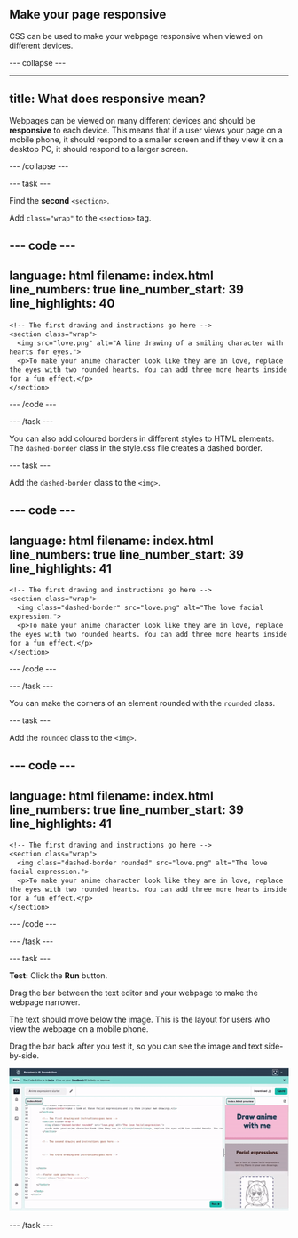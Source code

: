 ## Make your page responsive

CSS can be used to make your webpage responsive when viewed on different devices.

--- collapse ---

---
title: What does responsive mean?
---

Webpages can be viewed on many different devices and should be **responsive** to each device. This means that if a user views your page on a mobile phone, it should respond to a smaller screen and if they view it on a desktop PC, it should respond to a larger screen. 

--- /collapse ---

--- task ---

Find the **second** `<section>`. 

Add `class="wrap"` to the `<section>` tag.

--- code ---
---
language: html
filename: index.html
line_numbers: true
line_number_start: 39
line_highlights: 40
---
    <!-- The first drawing and instructions go here -->
    <section class="wrap">
      <img src="love.png" alt="A line drawing of a smiling character with hearts for eyes.">
      <p>To make your anime character look like they are in love, replace the eyes with two rounded hearts. You can add three more hearts inside for a fun effect.</p>
    </section>

--- /code ---

--- /task ---

You can also add coloured borders in different styles to HTML elements. The `dashed-border` class in the style.css file creates a dashed border. 

--- task ---

Add the `dashed-border` class to the `<img>`. 

--- code ---
---
language: html
filename: index.html
line_numbers: true
line_number_start: 39
line_highlights: 41
---
    <!-- The first drawing and instructions go here -->
    <section class="wrap">
      <img class="dashed-border" src="love.png" alt="The love facial expression.">
      <p>To make your anime character look like they are in love, replace the eyes with two rounded hearts. You can add three more hearts inside for a fun effect.</p>
    </section>

--- /code ---

--- /task ---

You can make the corners of an element rounded with the `rounded` class. 

--- task ---

Add the `rounded` class to the `<img>`. 

--- code ---
---
language: html
filename: index.html
line_numbers: true
line_number_start: 39
line_highlights: 41
---
    <!-- The first drawing and instructions go here -->
    <section class="wrap">
      <img class="dashed-border rounded" src="love.png" alt="The love facial expression.">
      <p>To make your anime character look like they are in love, replace the eyes with two rounded hearts. You can add three more hearts inside for a fun effect.</p>
    </section>

--- /code ---

--- /task ---

--- task ---

**Test:** Click the **Run** button. 

Drag the bar between the text editor and your webpage to make the webpage narrower. 

The text should move below the image. This is the layout for users who view the webpage on a mobile phone. 

Drag the bar back after you test it, so you can see the image and text side-by-side. 

![In the Editor, the vertical space between the two panes is dragged from left to right to show that the webpage adjusts for smaller screens.](images/drag-window.gif)

--- /task ---
